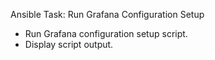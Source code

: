 Ansible Task: Run Grafana Configuration Setup

- Run Grafana configuration setup script.
- Display script output.

